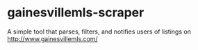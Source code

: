 # gainesvillemls-scraper
A simple tool that parses, filters, and notifies users of listings on http://www.gainesvillemls.com/
